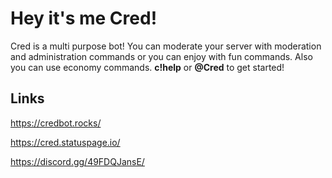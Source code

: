 # Hey it's me Cred!

Cred is a multi purpose bot! You can moderate your server with moderation and administration commands or you can enjoy with fun commands. Also you can use economy commands. **c!help** or **@Cred** to get started!

## Links
https://credbot.rocks/

https://cred.statuspage.io/

https://discord.gg/49FDQJansE/
